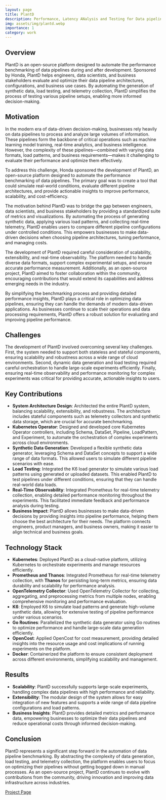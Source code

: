 ```yaml
---
layout: page
title: PlantD
description: Performance, Latency ANalysis and Testing for Data pipelines
img: assets/img/plantd.webp
importance: 1
category: work
---
```


## Overview

PlantD is an open-source platform designed to automate the performance benchmarking of data pipelines during and after development. Sponsored by Honda, PlantD helps engineers, data scientists, and business stakeholders evaluate and optimize their data pipeline architectures, configurations, and business use cases. By automating the generation of synthetic data, load testing, and telemetry collection, PlantD simplifies the process of testing various pipeline setups, enabling more informed decision-making.

## Motivation

In the modern era of data-driven decision-making, businesses rely heavily on data pipelines to process and analyze large volumes of information. These pipelines form the backbone of critical operations such as machine learning model training, real-time analytics, and business intelligence. However, the complexity of these pipelines—combined with varying data formats, load patterns, and business requirements—makes it challenging to evaluate their performance and optimize them effectively.

To address this challenge, Honda sponsored the development of PlantD, an open-source platform designed to automate the performance benchmarking of data pipelines. The primary goal was to create a tool that could simulate real-world conditions, evaluate different pipeline architectures, and provide actionable insights to improve performance, scalability, and cost-efficiency.

The motivation behind PlantD was to bridge the gap between engineers, data scientists, and business stakeholders by providing a standardized suite of metrics and visualizations. By automating the process of generating synthetic data, applying various load patterns, and collecting real-time telemetry, PlantD enables users to compare different pipeline configurations under controlled conditions. This empowers businesses to make data-driven decisions when choosing pipeline architectures, tuning performance, and managing costs.

The development of PlantD required careful consideration of scalability, extensibility, and real-time observability. The platform needed to handle diverse data formats, support complex experimental setups, and ensure accurate performance measurement. Additionally, as an open-source project, PlantD aimed to foster collaboration within the community, encouraging contributions that would extend its capabilities and address emerging needs in the industry.

By simplifying the benchmarking process and providing detailed performance insights, PlantD plays a critical role in optimizing data pipelines, ensuring they can handle the demands of modern data-driven applications. As businesses continue to scale their operations and data processing requirements, PlantD offers a robust solution for evaluating and improving pipeline performance.

## Challenges

The development of PlantD involved overcoming several key challenges. First, the system needed to support both stateless and stateful components, ensuring scalability and robustness across a wide range of cloud environments. Second, dynamic data generation and load testing required careful orchestration to handle large-scale experiments efficiently. Finally, ensuring real-time observability and performance monitoring for complex experiments was critical for providing accurate, actionable insights to users.

## Key Contributions

- **System Architecture Design**: Architected the entire PlantD system, balancing scalability, extensibility, and robustness. The architecture includes stateful components such as telemetry collectors and synthetic data storage, which are crucial for accurate benchmarking.
- **Kubernetes Operator**: Designed and developed core Kubernetes Operator controllers, including Schema, DataSet, Pipeline, LoadPattern, and Experiment, to automate the orchestration of complex experiments across cloud environments.
- **Synthetic Data Generation**: Developed a flexible synthetic data generator, leveraging Schema and DataSet concepts to support a wide range of data formats. This allowed users to simulate different pipeline scenarios with ease.
- **Load Testing**: Integrated the K6 load generator to simulate various load patterns using generated or uploaded datasets. This enabled PlantD to test pipelines under different conditions, ensuring that they can handle real-world data loads.
- **Real-Time Observability**: Integrated Prometheus for real-time telemetry collection, enabling detailed performance monitoring throughout the experiments. This facilitated immediate feedback and performance analysis during testing.
- **Business Impact**: PlantD allows businesses to make data-driven decisions by providing insights into pipeline performance, helping them choose the best architecture for their needs. The platform connects engineers, product managers, and business owners, making it easier to align technical and business goals.

## Technology Stack

- **Kubernetes**: Deployed PlantD as a cloud-native platform, utilizing Kubernetes to orchestrate experiments and manage resources efficiently.
- **Prometheus and Thanos**: Integrated Prometheus for real-time telemetry collection, with **Thanos** for persisting long-term metrics, ensuring data durability and scalability for performance analysis.
- **OpenTelemetry Collector**: Used OpenTelemetry Collector for collecting, aggregating, and preprocessing metrics from multiple nodes, enabling comprehensive monitoring and performance evaluation.
- **K6**: Employed K6 to simulate load patterns and generate high-volume synthetic data, allowing for extensive testing of pipeline performance under various scenarios.
- **Go Routines**: Parallelized the synthetic data generator using Go routines to optimize performance and handle large-scale data generation efficiently.
- **OpenCost**: Applied OpenCost for cost measurement, providing detailed insights into the resource usage and cost implications of running experiments on the platform.
- **Docker**: Containerized the platform to ensure consistent deployment across different environments, simplifying scalability and management.

## Results

- **Scalability**: PlantD successfully supports large-scale experiments, handling complex data pipelines with high performance and reliability.
- **Extensibility**: The modular design of the system allows for easy integration of new features and supports a wide range of data pipeline configurations and load patterns.
- **Business Insights**: PlantD provides detailed metrics and performance data, empowering businesses to optimize their data pipelines and reduce operational costs through informed decision-making.

## Conclusion

PlantD represents a significant step forward in the automation of data pipeline benchmarking. By abstracting the complexity of data generation, load testing, and telemetry collection, the platform enables users to focus on optimizing their pipelines without getting bogged down in manual processes. As an open-source project, PlantD continues to evolve with contributions from the community, driving innovation and improving data infrastructure across industries.

[Project Page](https://plantd.org)
